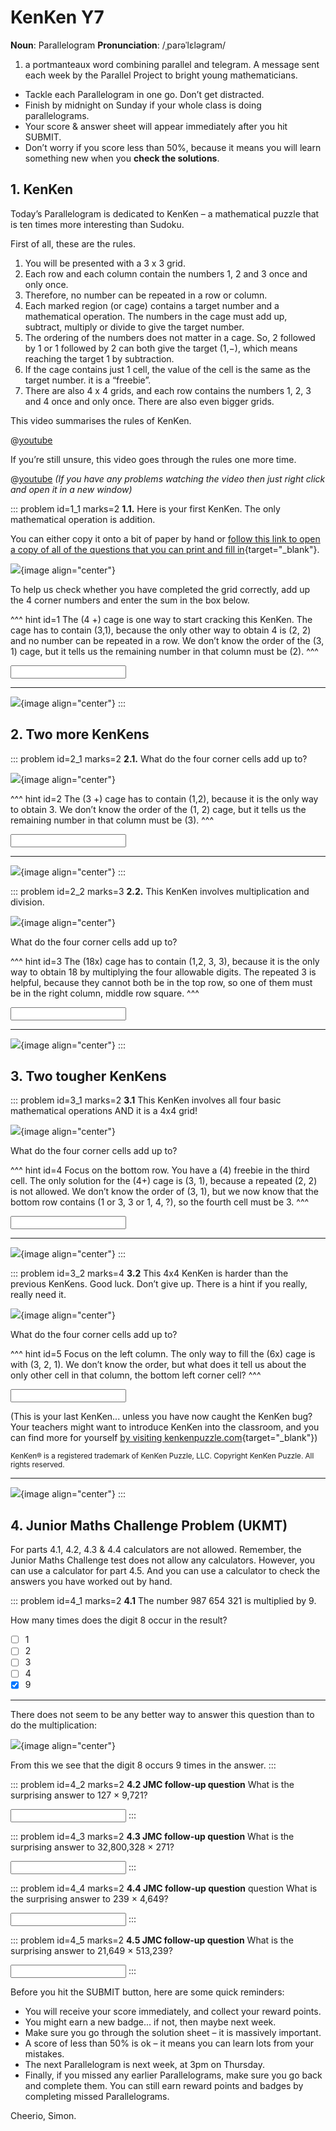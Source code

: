# KenKen Y7

<div class="dictionary">

__Noun__: Parallelogram
__Pronunciation__: /ˌparəˈlɛləɡram/

1. a portmanteaux word combining parallel and telegram. A message sent each
week by the Parallel Project to bright young mathematicians.

</div>

*	Tackle each Parallelogram in one go. Don’t get distracted.
*	Finish by midnight on Sunday if your whole class is doing parallelograms.
*	Your score & answer sheet will appear immediately after you hit SUBMIT.
*	Don’t worry if you score less than 50%, because it means you will learn something new when you __check the solutions__.


## 1. KenKen

Today’s Parallelogram is dedicated to KenKen – a mathematical puzzle that is ten times more interesting than Sudoku.  

First of all, these are the rules.  

1.	You will be presented with a 3 x 3 grid.  
2.	Each row and each column contain the numbers 1, 2 and 3 once and only once.  
3.	Therefore, no number can be repeated in a row or column.  
4.	Each marked region (or cage) contains a target number and a mathematical operation. The numbers in the cage must add up, subtract, multiply or divide to give the target number.   
5.	The ordering of the numbers does not matter in a cage. So, 2 followed by 1 or 1 followed by 2 can both give the target (1,−), which means reaching the target 1 by subtraction.  
6.	If the cage contains just 1 cell, the value of the cell is the same as the target number. it is a “freebie”.  
7.	There are also 4 x 4 grids, and each row contains the numbers 1, 2, 3 and 4 once and only once. There are also even bigger grids.  

This video summarises the rules of KenKen.

@[youtube](vbmohVTtDgs?rel=0&start=19&end=133)

If you’re still unsure, this video goes through the rules one more time.

@[youtube](q2Un71kE2Xs?rel=0) _(If you have any problems watching the video then just right click and open it in a new window)_

::: problem id=1_1 marks=2
__1.1.__ Here is your first KenKen. The only mathematical operation is addition.

You can either copy it onto a bit of paper by hand or [follow this link to open a copy of all of the questions that you can print and fill in](https://parallel.org.uk/resources/7-11-kenken/7-11-kenken.pdf){target="_blank"}.

![](/resources/7-11-kenken/1-1-kenken.png){image align="center"}

To help us check whether you have completed the grid correctly, add up the 4 corner numbers and enter the sum in the box below.

^^^ hint id=1
The (4 +) cage is one way to start cracking this KenKen. The cage has to contain (3,1), because the only other way to obtain 4 is (2, 2) and no number can be repeated in a row. We don’t know the order of the (3, 1) cage, but it tells us the remaining number in that column must be (2).
^^^

<input type="number" solution="8"/>

---

![](/resources/7-11-kenken/1-1-kenken-answer.png){image align="center"}
:::


## 2.	Two more KenKens

::: problem id=2_1 marks=2
__2.1.__ What do the four corner cells add up to?

![](/resources/7-11-kenken/2-1-kenken.png){image align="center"}

^^^ hint id=2
The (3 +) cage has to contain (1,2), because it is the only way to obtain 3. We don’t know the order of the (1, 2) cage, but it tells us the remaining number in that column must be (3).
^^^

<input type="number" solution="9"/>

---

![](/resources/7-11-kenken/2-1-kenken-answer.png){image align="center"}
:::

::: problem id=2_2 marks=3
__2.2.__ This KenKen involves multiplication and division.

![](/resources/7-11-kenken/2-2-kenken.png){image align="center"}

What do the four corner cells add up to?

^^^ hint id=3
The (18x) cage has to contain (1,2, 3, 3), because it is the only way to obtain 18 by multiplying the four allowable digits. The repeated 3 is helpful, because they cannot both be in the top row, so one of them must be in the right column, middle row square.
^^^

<input type="number" solution="8"/>

---

![](/resources/7-11-kenken/2-2-kenken-answer.png){image align="center"}
:::


## 3.	Two tougher KenKens

::: problem id=3_1 marks=2
__3.1__ This KenKen involves all four basic mathematical operations AND it is a 4x4 grid!

![](/resources/7-11-kenken/3-1-kenken.png){image align="center"}

What do the four corner cells add up to?

^^^ hint id=4
Focus on the bottom row. You have a (4) freebie in the third cell. The only solution for the (4+) cage is (3, 1), because a repeated (2, 2) is not allowed. We don’t know the order of (3, 1), but we now know that the bottom row contains (1 or 3, 3 or 1, 4, ?), so the fourth cell must be 3.
^^^

<input type="number" solution="11"/>

---

![](/resources/7-11-kenken/3-1-kenken-answer.png){image align="center"}
:::

::: problem id=3_2 marks=4
__3.2__ This 4x4 KenKen is harder than the previous KenKens. Good luck. Don’t give up. There is a hint if you really, really need it.

![](/resources/7-11-kenken/3-2-kenken.png){image align="center"}

What do the four corner cells add up to?

^^^ hint id=5
Focus on the left column. The only way to fill the (6x) cage is with (3, 2, 1). We don’t know the order, but what does it tell us about the only other cell in that column, the bottom left corner cell?
^^^

<input type="number" solution="10"/>

(This is your last KenKen... unless you have now caught the KenKen bug? Your teachers might want to introduce KenKen into the classroom, and you can find more for yourself [by visiting kenkenpuzzle.com](http://www.kenkenpuzzle.com){target="_blank"})

<sup>KenKen® is a registered trademark of KenKen Puzzle, LLC. Copyright KenKen Puzzle. All rights reserved.</sup>

---

![](/resources/7-11-kenken/3-2-kenken-answer.png){image align="center"}
:::


## 4.	Junior Maths Challenge Problem (UKMT)
<!--- (2014) Q4 --->

For parts 4.1, 4.2, 4.3 & 4.4 calculators are not allowed. Remember, the Junior Maths Challenge test does not allow any calculators. However, you can use a calculator for part 4.5. And you can use a calculator to check the answers you have worked out by hand.

::: problem id=4_1 marks=2
__4.1__ The number 987 654 321 is multiplied by 9.  

How many times does the digit 8 occur in the result?

* [ ] 1
* [ ] 2
* [ ] 3
* [ ] 4
* [x] 9

---

There does not seem to be any better way to answer this question than to do the multiplication:

![](/resources/7-11-kenken/4-1-sum-answer.jpg){image align="center"}

From this we see that the digit 8 occurs 9 times in the answer.
:::

::: problem id=4_2 marks=2
__4.2 JMC follow-up question__ What is the surprising answer to 127 × 9,721?

<input type="number" solution="1,234,567"/>
:::

::: problem id=4_3 marks=2
__4.3 JMC follow-up question__ What is the surprising answer to 32,800,328 × 271?

<input type="number" solution="8,888,888,888"/>
:::

::: problem id=4_4 marks=2
__4.4 JMC follow-up question__ question What is the surprising answer to 239 × 4,649?

<input type="number" solution="1,111,111"/>
:::

::: problem id=4_5 marks=2
__4.5 JMC follow-up question__ What is the surprising answer to 21,649 × 513,239?

<input type="number" solution="11,111,111,111"/>
:::


Before you hit the SUBMIT button, here are some quick reminders:

*	You will receive your score immediately, and collect your reward points.
*	You might earn a new badge... if not, then maybe next week.
*	Make sure you go through the solution sheet – it is massively important.
*	A score of less than 50% is ok – it means you can learn lots from your mistakes.
*	The next Parallelogram is next week, at 3pm on Thursday.
*	Finally, if you missed any earlier Parallelograms, make sure you go back and complete them. You can still earn reward points and badges by completing missed Parallelograms.

Cheerio,
Simon.
